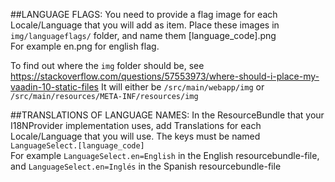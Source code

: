  ##LANGUAGE FLAGS:
 You need to provide a flag image for each Locale/Language that you will add as item.
 Place these images in `img/languageflags/` folder, and name them [language_code].png  
 For example en.png for english flag.  
 
 To find out where the `img` folder should be, see https://stackoverflow.com/questions/57553973/where-should-i-place-my-vaadin-10-static-files
 It will either be  `/src/main/webapp/img` or `/src/main/resources/META-INF/resources/img`
 
 ##TRANSLATIONS OF LANGUAGE NAMES:
 In the ResourceBundle that your I18NProvider implementation uses, add Translations for each Locale/Language that you will use.
 The keys must be named `LanguageSelect.[language_code]`  
 For example `LanguageSelect.en=English` in the English resourcebundle-file, and `LanguageSelect.en=Inglés`  in the Spanish resourcebundle-file